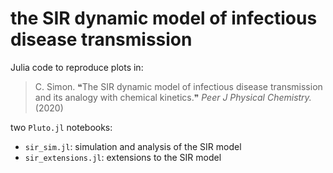 # the SIR dynamic model of infectious disease transmission

Julia code to reproduce plots in:

> C. Simon. ❝The SIR dynamic model of infectious disease transmission and its analogy with chemical kinetics.❞ *Peer J Physical Chemistry.* (2020)

two `Pluto.jl` notebooks:
* `sir_sim.jl`: simulation and analysis of the SIR model
* `sir_extensions.jl`: extensions to the SIR model
